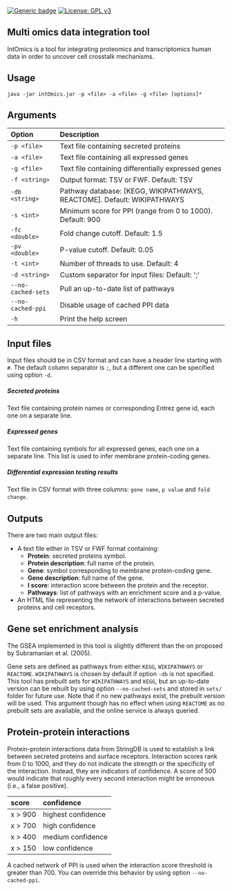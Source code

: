 <!-- badges: start -->
[![Generic badge](https://img.shields.io/badge/version-0.9--alpha.2-green)](https://shields.io/)
[![License: GPL v3](https://img.shields.io/badge/license-GPLv3-blue.svg)](https://www.gnu.org/licenses/gpl-3.0)
<!--badges: end -->
## Multi omics data integration tool
IntOmics is a tool for integrating proteomics and transcriptomics human data in order to uncover cell crosstalk mechanisms.

## Usage
```shell script
java -jar intOmics.jar -p <file> -a <file> -g <file> [options]*
```

## Arguments

| Option             | Description                                                                 |
|:-------------------|:----------------------------------------------------------------------------|
| `-p <file>`        | Text file containing secreted proteins                                      |
| `-a <file>`        | Text file containing all expressed genes                                    |
| `-g <file>`        | Text file containing differentially expressed genes                         |
| `-f <string>`      | Output format: TSV or FWF. Default: TSV                                     |
| `-db <string>`     | Pathway database: [KEGG, WIKIPATHWAYS, REACTOME]. Default: WIKIPATHWAYS     |
| `-s <int>`         | Minimum score for PPI (range from 0 to 1000). Default: 900                  |
| `-fc <double>`     | Fold change cutoff. Default: 1.5                                            |
| `-pv <double>`     | P-value cutoff. Default: 0.05                                               |
| `-t <int>`         | Number of threads to use. Default: 4                                        |
| `-d <string>`      | Custom separator for input files: Default: ';'                              |
| `--no-cached-sets` | Pull an up-to-date list of pathways                                         |
| `--no-cached-ppi`  | Disable usage of cached PPI data                                            |
| `-h`               | Print the help screen                                                       |

## Input files
Input files should be in CSV format and can have a header line starting with `#`. The default column separator is `;`, but a different one can be specified using option `-d`.

##### Secreted proteins
Text file containing protein names or corresponding Entrez gene id, each one on a separate line.
##### Expressed genes
Text file containing symbols for all expressed genes, each one on a separate line. This list is used to infer membrane protein-coding genes.
##### Differential expression testing results
Text file in CSV format with three columns: `gene name`, `p value` and `fold change`. 

## Outputs
There are two main output files:
* A text file either in TSV or FWF format containing:
    * **Protein**: secreted proteins symbol.
    * **Protein description**: full name of the protein.
    * **Gene**: symbol corresponding to membrane protein-coding gene.
    * **Gene description**: full name of the gene.
    * **I score**: interaction score between the protein and the receptor.
    * **Pathways**: list of pathways with an enrichment score and a p-value.
* An HTML file representing the network of interactions between secreted proteins and cell receptors.
    
## Gene set enrichment analysis
The GSEA implemented in this tool is slightly different than the on proposed by Subramanian et al. (2005).

Gene sets are defined as pathways from either `KEGG`, `WIKIPATHWAYS` or `REACTOME`. `WIKIPATHWAYS` is chosen by default if option `-db` is not specified. 
This tool has prebuilt sets for `WIKIPATHWAYS` and `KEGG`, but an up-to-date version can be rebuilt by using option `--no-cached-sets` and stored in `sets/` folder for future use.
Note that if no new pathways exist, the prebuilt version will be used.
This argument though has no effect when using `REACTOME` as no prebuilt sets are available, and the online service is always queried.
 
## Protein-protein interactions
Protein-protein interactions data from StringDB is used to establish a link between secreted proteins and surface receptors.
Interaction scores rank from 0 to 1000, and they do not indicate the strength or the specificity of the interaction.
Instead, they are indicators of confidence. A score of 500 would indicate that roughly every second interaction might be erroneous (i.e., a false positive).

| score              | confidence              |
|:-------------------|:------------------------|
| x > 900            | highest confidence      |
| x > 700            | high confidence         |
| x > 400            | medium confidence       |
| x > 150            | low confidence          |

A cached network of PPI is used when the interaction score threshold is greater than 700.
You can override this behavior by using option `--no-cached-ppi`.
